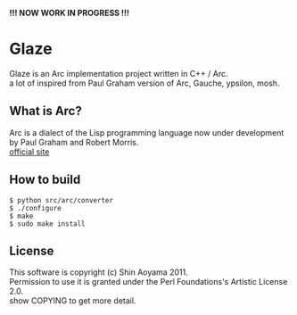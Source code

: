 __!!! NOW WORK IN PROGRESS !!!__

# Glaze

Glaze is an Arc implementation project written in C++ / Arc.  
a lot of inspired from Paul Graham version of Arc, Gauche, ypsilon, mosh.

## What is Arc?

Arc is a dialect of the Lisp programming language now under development by Paul Graham and Robert Morris.  
[official site](http://arclanguage.org/)

## How to build

    $ python src/arc/converter
    $ ./configure
    $ make
    $ sudo make install

## License

This software is copyright (c) Shin Aoyama 2011.  
Permission to use it is granted under the Perl Foundations's Artistic License 2.0.  
show COPYING to get more detail.